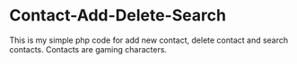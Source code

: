 # Contact-Add-Delete-Search
This is my simple php code for add new contact, delete contact and search contacts. Contacts are gaming characters.

